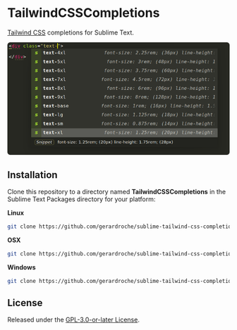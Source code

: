 # TailwindCSSCompletions

[Tailwind CSS](https://tailwindcss.com) completions for Sublime Text.

![TailwindCssCompletions](screenshot.png)

## Installation

Clone this repository to a directory named **TailwindCSSCompletions** in the Sublime Text Packages directory for your platform:

**Linux**

```sh
git clone https://github.com/gerardroche/sublime-tailwind-css-completions.git ~/.config/sublime-text-3/Packages/TailwindCSSCompletions
```

**OSX**

```sh
git clone https://github.com/gerardroche/sublime-tailwind-css-completions.git ~/Library/Application\ Support/Sublime\ Text\ 3/Packages/TailwindCSSCompletions
```

**Windows**

```sh
git clone https://github.com/gerardroche/sublime-tailwind-css-completions.git %APPDATA%\Sublime/ Text/ 3/Packages/TailwindCSSCompletions
```

## License

Released under the [GPL-3.0-or-later License](LICENSE).
